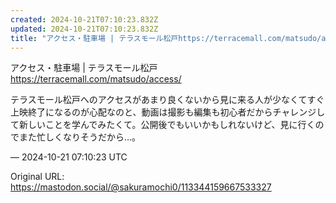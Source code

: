 ```yaml
---
created: 2024-10-21T07:10:23.832Z
updated: 2024-10-21T07:10:23.832Z
title: "アクセス・駐車場 | テラスモール松戸https://terracemall.com/matsudo/access/テラスモール松戸へのアクセスがあまり良くない[...]"
---
```


<p>アクセス・駐車場 | テラスモール松戸<br /><a href="https://terracemall.com/matsudo/access/" target="_blank" rel="nofollow noopener noreferrer" translate="no"><span class="invisible">https://</span><span class="ellipsis">terracemall.com/matsudo/access</span><span class="invisible">/</span></a></p><p>テラスモール松戸へのアクセスがあまり良くないから見に来る人が少なくてすぐ上映終了になるのが心配なのと、動画は撮影も編集も初心者だからチャレンジして新しいことを学んでみたくて。公開後でもいいかもしれないけど、見に行くのでまた忙しくなりそうだから…。</p>

&mdash; 2024-10-21 07:10:23 UTC

Original URL: https://mastodon.social/@sakuramochi0/113344159667533327
